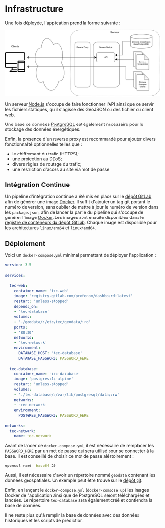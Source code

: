 # Infrastructure

Une fois déployée, l'application prend la forme suivante :

![infrastructure](infrastructure.png)

Un serveur [Node.js](https://nodejs.org/en/) s'occupe de faire fonctionner l'API ainsi que de servir les fichiers statiques, qu'il s'agisse des GeoJSON ou des fichier du client web.

Une base de données [PostgreSQL](https://www.postgresql.org/) est également nécessaire pour le stockage des données énergétiques.

Enfin, la présence d'un reverse proxy est recommandé pour ajouter divers fonctionnalité optionnelles telles que :

- le chiffrement du trafic (HTTPS);
- une protection au DDoS;
- divers règles de routage du trafic;
- une restriction d'accès au site via mot de passe.

## Intégration Continue

Un pipeline d'intégration continue a été mis en place sur le [dépôt GitLab](https://gitlab.com/PROFeNoM/dashboard) afin de générer une image [Docker](https://www.docker.com/).
Il suffit d'ajouter un tag git portant le numéro de version, sans oublier de mettre à jour le numéro de version dans les `package.json`, afin de lancer la partie du pipeline qui s'occupe de générer l'image [Docker](https://www.docker.com/).
Les images sont ensuite disponibles dans le [registre de conteneurs du dépôt GitLab](https://gitlab.com/PROFeNoM/dashboard/container_registry/2783613).
Chaque image est disponible pour les architectures `linux/arm64` et `linux/amd64`.

## Déploiement

Voici un `docker-compose.yml` minimal permettant de déployer l'application :

```yml
version: 3.5

services:

  tec-web:
    container_name: 'tec-web'
    image: 'registry.gitlab.com/profenom/dashboard:latest'
    restart: 'unless-stopped'
    depends_on:
    - 'tec-database'
    volumes:
    - './geodata/:/etc/tec/geodata/:ro'
    ports:
    - '80:80'
    networks:
    - 'tec-network'
    environment:
      DATABASE_HOST: 'tec-database'
      DATABASE_PASSWORD: PASSWORD_HERE

  tec-database:
    container_name: 'tec-database'
    image: 'postgres:14-alpine'
    restart: 'unless-stopped'
    volumes:
    - './tec-database/:/var/lib/postgresql/data/:rw'
    networks:
    - 'tec-network'
    environment:
      POSTGRES_PASSWORD: PASSWORD_HERE

networks:
  tec-network:
    name: tec-network
```

Avant de lancer ce `docker-compose.yml`, il est nécessaire de remplacer les `PASSWORD_HERE` par un mot de passe qui sera utilisé pour se connecter à la base.
Il est conseillé de choisir ce mot de passe aléatoirement :

```bash
openssl rand -base64 20
```

Aussi, il est nécessaire d'avoir un répertoire nommé `geodata` contenant les données géospatiales.
Un exemple peut être trouvé sur le [dépôt git](https://gitlab.com/PROFeNoM/dashboard/-/tree/master/server/geodata).

Enfin, en lançant le `docker-compose.yml` (`docker-compose up`) les images [Docker](https://www.docker.com/) de l'application ainsi que de [PostgreSQL](https://www.postgresql.org/) seront téléchargées et lancées.
Le répertoire `tec-database` sera également créé et contiendra la base de données.

Il ne reste plus qu'à remplir la base de données avec des données historiques et les scripts de prédiction.
